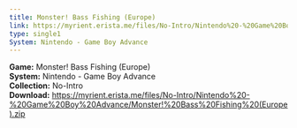 ```yaml
---
title: Monster! Bass Fishing (Europe)
link: https://myrient.erista.me/files/No-Intro/Nintendo%20-%20Game%20Boy%20Advance/Monster!%20Bass%20Fishing%20(Europe).zip
type: single1
System: Nintendo - Game Boy Advance
---
```

<b>Game:</b> Monster! Bass Fishing (Europe)<br>
<b>System:</b> Nintendo - Game Boy Advance<br>
<b>Collection:</b> No-Intro<br>
<b>Download:</b> https://myrient.erista.me/files/No-Intro/Nintendo%20-%20Game%20Boy%20Advance/Monster!%20Bass%20Fishing%20(Europe).zip